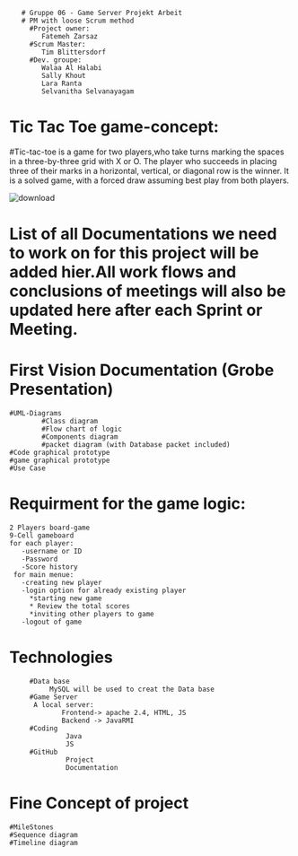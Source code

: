        # Gruppe 06 - Game Server Projekt Arbeit
       # PM with loose Scrum method
         #Project owner:
            Fatemeh Zarsaz
         #Scrum Master:
            Tim Blittersdorf
         #Dev. groupe:
            Walaa Al Halabi
            Sally Khout
            Lara Ranta
            Selvanitha Selvanayagam
# Tic Tac Toe game-concept:
#Tic-tac-toe is a game for two players,who take turns marking the spaces in a three-by-three grid with X or O. The player who succeeds in placing three of their marks in a horizontal, vertical, or diagonal row is the winner. It is a solved game, with a forced draw assuming best play from both players.

   ![download](https://user-images.githubusercontent.com/102487489/170341387-f507cff8-8aba-408d-9e96-5109016f6bc8.jpg)

# List of all Documentations we need to work on for this project will be added hier.All work flows and conclusions of meetings will also be updated here after each Sprint or Meeting.

# First Vision Documentation (Grobe Presentation)
    #UML-Diagrams
            #Class diagram
            #Flow chart of logic
            #Components diagram
            #packet diagram (with Database packet included)
    #Code graphical prototype
    #game graphical prototype
    #Use Case
  
  # Requirment for the game logic:
    2 Players board-game
    9-Cell gameboard
    for each player:
       -username or ID
       -Password
       -Score history
     for main menue:
       -creating new player
       -login option for already existing player
         *starting new game
         * Review the total scores
         *inviting other players to game
       -logout of game
  
  
  
  
  
  
 # Technologies 
         #Data base
              MySQL will be used to creat the Data base
         #Game Server
          A local server: 
                 Frontend-> apache 2.4, HTML, JS
                 Backend -> JavaRMI
         #Coding
                  Java
                  JS
         #GitHub
                  Project
                  Documentation
    
   


# Fine Concept of project
    #MileStones
    #Sequence diagram
    #Timeline diagram
    

